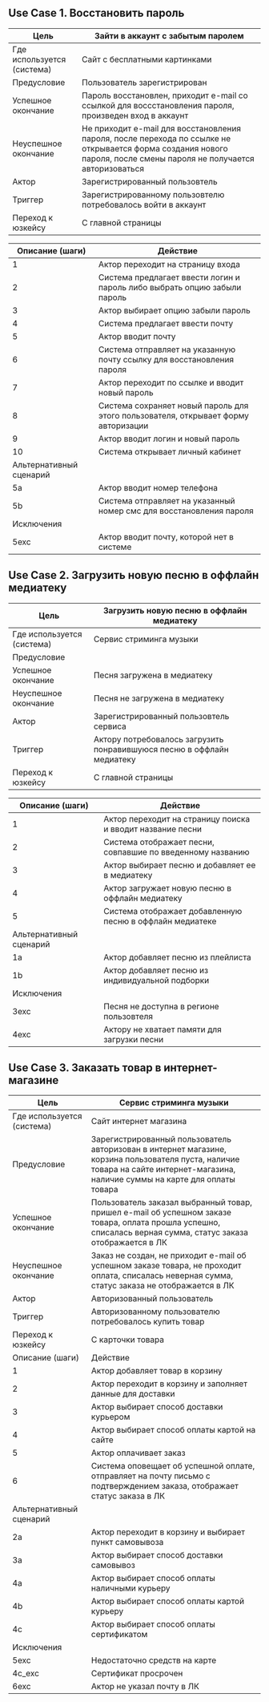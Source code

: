 ## Use Case 1. Восстановить пароль
| Цель | Зайти в аккаунт с забытым паролем |
| ------ | ------ |
|Где используется (система)| Сайт с бесплатными картинками |
|Предусловие|  Пользователь зарегистрирован |
|Успешное окончание| Пароль восстановлен, приходит e-mail со ссылкой для воссстановления пароля, произведен вход в аккаунт |
|Неуспешное окончание| Не приходит e-mail для восстановления пароля, после перехода по ссылке не открывается форма создания нового пароля, после смены пароля не получается авторизоваться|
|Актор| Зарегистрированный пользовтель |
|Триггер| Зарегистрированному пользовтелю потребовалось войти в аккаунт |
|Переход к юзкейсу| С главной страницы |

|Описание (шаги)|Действие|
| ------ | ------ |
|1|	Актор переходит на страницу входа|
|2|	Система предлагает ввести логин и пароль либо выбрать опцию забыли пароль|
|3|	Актор выбирает опцию забыли пароль|
|4|	Система предлагает ввести почту|
|5|	Актор вводит почту|
|6|	Система отправляет на указанную почту ссылку для восстановления пароля|
|7|	Актор переходит по ссылке и вводит новый пароль|
|8|	Система сохраняет новый пароль для этого пользователя, открывает форму авторизации|
|9|	Актор вводит логин и новый пароль|
|10|	Система открывает личный кабинет|
|Альтернативный сценарий|
|5а|	Актор вводит номер телефона|
|5b	|Система отправляет на указанный номер смс для восстановления пароля|
|Исключения	|
|5exc|	Актор вводит почту, которой нет в системе|

## Use Case 2. Загрузить новую песню в оффлайн медиатеку
|Цель|	Загрузить новую песню в оффлайн медиатеку|
| ------ | ------ |
|Где используется (система)	|Сервис стриминга музыки|
|Предусловие|	|Пользователь авторизован, подключена подписка|
|Успешное окончание|	Песня загружена в медиатеку|
|Неуспешное окончание|	Песня не загружена в медиатеку|
|Актор|	Зарегистрированный пользовтель сервиса|
|Триггер|	Актору потребовалось загрузить понравившуюся песню в оффлайн медиатеку|
|Переход к юзкейсу|	С главной страницы|

|Описание (шаги)|	Действие|
| ------ | ------ |
|1|	Актор переходит на страницу поиска и вводит название песни|
|2|	Система отображает песни, совпавшие по введенному названию|
|3|	Актор выбирает песню и добавляет ее в медиатеку|
|4|	Актор загружает новую песню в оффлайн медиатеку|
|5|	Система отображает добавленную песню в оффлайн медиатеке |
|Альтернативный сценарий|	
|1a|	Актор добавляет песню из плейлиста|
|1b|	Актор добавляет песню из индивидуальной подборки|
|Исключения|	
|3exc|	Песня не доступна в регионе пользовтеля|
|4exc|	Актору не хватает памяти для загрузки песни|

## Use Case 3. Заказать товар в интернет-магазине
|Цель|	Сервис стриминга музыки|
| ------ | ------ |
|Где используется (система)	|Сайт интернет магазина|
|Предусловие|	Зарегистрированный пользователь авторизован в интернет магазине, корзина пользователя пуста, наличие товара на сайте интернет-магазина, наличие суммы на карте для оплаты товара|
|Успешное окончание	|Пользователь заказал выбранный товар, пришел e-mail об успешном заказе товара, оплата прошла успешно, списалась верная сумма, статус заказа отображается в ЛК|
|Неуспешное окончание|	Заказ не создан, не приходит e-mail об успешном заказе товара, не проходит оплата, списалась неверная сумма, статус заказа не отображается в ЛК|
|Актор|	Авторизованный пользователь|
|Триггер|	Авторизованному пользователю потребовалось купить товар|
|Переход к юзкейсу|	С карточки товара|
|Описание (шаги)|	Действие|
|1|	Актор добавляет товар в корзину|
|2|	Актор переходит в корзину и заполняет данные для доставки|
|3|	Актор выбирает способ доставки курьером|
|4|	Актор выбирает способ оплаты картой на сайте|
|5|	Актор оплачивает заказ|
|6|	Система оповещает об успешной оплате, отправляет на почту письмо с подтверждением заказа, отображает статус заказа в ЛК|
|Альтернативный сценарий	|
|2a	|Актор переходит в корзину и выбирает пункт самовывоза|
|3a	|Актор выбирает способ доставки самовывоз|
|4a	|Актор выбирает способ оплаты наличными курьеру|
|4b	|Актор выбирает способ оплаты картой курьеру|
|4c|	Актор выбирает способ оплаты сертификатом|
|Исключения	|
|5exc|	Недостаточно средств на карте|
|4с_exc|	Сертификат просрочен|
|6exc|	Актор не указал почту в ЛК|
